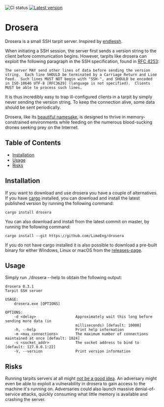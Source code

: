 ![CI status](https://github.com/LimeEng/drosera/workflows/CI/badge.svg)
[![Latest version](https://img.shields.io/crates/v/drosera.svg)](https://crates.io/crates/drosera)

# Drosera

Drosera is a small SSH tarpit server. Inspired by [endlessh](https://nullprogram.com/blog/2019/03/22/).

When initiating a SSH session, the server first sends a version string to the client before communication begins. However, tarpits like drosera can exploit the following paragraph in the SSH specification, found in [RFC 4253](https://tools.ietf.org/html/rfc4253#page-4):
```
The server MAY send other lines of data before sending the version
string.  Each line SHOULD be terminated by a Carriage Return and Line
Feed.  Such lines MUST NOT begin with "SSH-", and SHOULD be encoded
in ISO-10646 UTF-8 [RFC3629] (language is not specified).  Clients
MUST be able to process such lines.
```

It is thus incredibly easy to trap ill-configured clients in a tarpit by simply never sending the version string. To keep the connection alive, some data should be sent periodically.

Drosera, like its [beautiful namesake](https://en.wikipedia.org/wiki/Drosera), is designed to thrive in memory-constrained environments while feeding on the numerous blood-sucking drones seeking prey on the Internet.

## Table of Contents
- [Installation](#installation)
- [Usage](#usage)
- [Risks](#risks)

## Installation

If you want to download and use drosera you have a couple of alternatives. If you have [cargo](https://www.rust-lang.org/tools/install) installed, you can download and install the latest published version by running the following command:

```
cargo install drosera
```

You can also download and install from the latest commit on master, by running the following command:

```
cargo install --git https://github.com/LimeEng/drosera
```

If you do not have cargo installed it is also possible to download a pre-built binary for either Windows, Linux or macOS from the [releases-page](https://github.com/LimeEng/drosera/releases).

## Usage

Simply run ./drosera --help to obtain the following output:
```
drosera 0.3.1
Tarpit SSH server

USAGE:
    drosera.exe [OPTIONS]

OPTIONS:
    -d <delay>                  Approximately wait this long before sending more data (in
                                milliseconds) [default: 10000]
    -h, --help                  Print help information
    -m <max_connections>        The maximum number of connections maintained at once [default: 1024]
    -s <socket_addr>            The socket address to bind to [default: 127.0.0.1:22]
    -V, --version               Print version information
```

## Risks

Running tarpits servers at all might [not be a good idea](https://serverfault.com/questions/611063/does-tarpit-have-any-known-vulnerabilities-or-downsides). An adversary might even be able to exploit a vulnerability in drosera to gain access to the machine it's running on. Adversaries could also launch massive denial-of-service attacks, quickly consuming what little memory is available and crashing the server.
